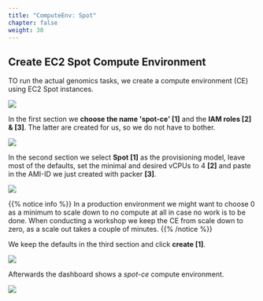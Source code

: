 ```yaml
---
title: "ComputeEnv: Spot"
chapter: false
weight: 30
---
```


## Create EC2 Spot Compute Environment

TO run the actual genomics tasks, we create a compute environment (CE) using EC2 Spot instances. 

![](/images/nextflow-on-aws-batch/batch/4_create_ce_0.png?classes=shadow)

In the first section we **choose the name 'spot-ce' [1]** and the **IAM roles [2] & [3]**. The latter are created for us, so we do not have to bother.

![](/images/nextflow-on-aws-batch/batch/4_create_ce_1.png)

In the second section we select **Spot [1]** as the provisioning model, leave most of the defaults, set the minimal and desired vCPUs to 4 **[2]** and paste in the AMI-ID we just created with packer **[3]**.

![](/images/nextflow-on-aws-batch/batch/4_create_ce_2.png)

{{% notice info %}}
In a production environment we might want to choose 0 as a minimum to scale down to no compute at all in case no work is to be done. 
When conducting a workshop we keep the CE from scale down to zero, as a scale out takes a couple of minutes.
{{% /notice %}}

We keep the defaults in the third section and click **create [1]**.

![](/images/nextflow-on-aws-batch/batch/4_create_ce_3.png)

Afterwards the dashboard shows a *spot-ce* compute environment.

![](/images/nextflow-on-aws-batch/batch/4_create_ce_4.png)